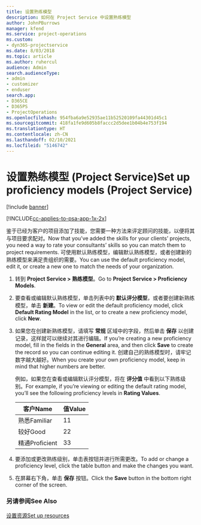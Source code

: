 ```yaml
---
title: 设置熟练模型
description: 如何在 Project Service 中设置熟练模型
author: JohnPBurrows
manager: kfend
ms.service: project-operations
ms.custom:
- dyn365-projectservice
ms.date: 8/03/2018
ms.topic: article
ms.author: ruhercul
audience: Admin
search.audienceType:
- admin
- customizer
- enduser
search.app:
- D365CE
- D365PS
- ProjectOperations
ms.openlocfilehash: 954fba6a9e52935ae11b52520109fa44301d45c1
ms.sourcegitcommit: 418fa1fe9d605b8faccc2d5dee1b04b4e753f194
ms.translationtype: HT
ms.contentlocale: zh-CN
ms.lasthandoff: 02/10/2021
ms.locfileid: "5146742"
---
```

# <a name="set-up-proficiency-models-project-service"></a><span data-ttu-id="d6348-103">设置熟练模型 (Project Service)</span><span class="sxs-lookup"><span data-stu-id="d6348-103">Set up proficiency models (Project Service)</span></span>

[!include [banner](../includes/psa-now-project-operations.md)]

[!INCLUDE[cc-applies-to-psa-app-1x-2x](../includes/cc-applies-to-psa-app-1x-2x.md)]

<span data-ttu-id="d6348-104">鉴于已经为客户的项目添加了技能，您需要一种方法来评定顾问的技能，以便将其与项目要求配对。</span><span class="sxs-lookup"><span data-stu-id="d6348-104">Now that you’ve added the skills for your clients’ projects, you need a way to rate your consultants’ skills so you can match them to project requirements.</span></span> <span data-ttu-id="d6348-105">可使用默认熟练模型，编辑默认熟练模型，或者创建新的熟练模型来满足贵组织的需要。</span><span class="sxs-lookup"><span data-stu-id="d6348-105">You can use the default proficiency model, edit it, or create a new one to match the needs of your organization.</span></span>  
  
1.  <span data-ttu-id="d6348-106">转到 **Project Service > 熟练模型**。</span><span class="sxs-lookup"><span data-stu-id="d6348-106">Go to **Project Service > Proficiency Models**.</span></span>  
  
2.  <span data-ttu-id="d6348-107">要查看或编辑默认熟练模型，单击列表中的 **默认评分模型**，或者要创建新熟练模型，单击 **新建**。</span><span class="sxs-lookup"><span data-stu-id="d6348-107">To view or edit the default proficiency model, click **Default Rating Model** in the list, or to create a new proficiency model, click **New**.</span></span>  
  
3.  <span data-ttu-id="d6348-108">如果您在创建新熟练模型，请填写 **常规** 区域中的字段，然后单击 **保存** 以创建记录，这样就可以继续对其进行编辑。</span><span class="sxs-lookup"><span data-stu-id="d6348-108">If you’re creating a new proficiency model, fill in the fields in the **General** area, and then click **Save** to create the record so you can continue editing it.</span></span> <span data-ttu-id="d6348-109">创建自己的熟练模型时，请牢记数字越大越好。</span><span class="sxs-lookup"><span data-stu-id="d6348-109">When you create your own proficiency model, keep in mind that higher numbers are better.</span></span>  
  
     <span data-ttu-id="d6348-110">例如，如果您在查看或编辑默认评分模型，将在 **评分值** 中看到以下熟练级别。</span><span class="sxs-lookup"><span data-stu-id="d6348-110">For example, if you’re viewing or editing the default rating model, you’ll see the following proficiency levels in **Rating Values**.</span></span>  
  
    |<span data-ttu-id="d6348-111">客户</span><span class="sxs-lookup"><span data-stu-id="d6348-111">Name</span></span>|<span data-ttu-id="d6348-112">值</span><span class="sxs-lookup"><span data-stu-id="d6348-112">Value</span></span>|  
    |----------|-----------|  
    |<span data-ttu-id="d6348-113">熟悉</span><span class="sxs-lookup"><span data-stu-id="d6348-113">Familiar</span></span>|<span data-ttu-id="d6348-114">1</span><span class="sxs-lookup"><span data-stu-id="d6348-114">1</span></span>|  
    |<span data-ttu-id="d6348-115">较好</span><span class="sxs-lookup"><span data-stu-id="d6348-115">Good</span></span>|<span data-ttu-id="d6348-116">2</span><span class="sxs-lookup"><span data-stu-id="d6348-116">2</span></span>|  
    |<span data-ttu-id="d6348-117">精通</span><span class="sxs-lookup"><span data-stu-id="d6348-117">Proficient</span></span>|<span data-ttu-id="d6348-118">3</span><span class="sxs-lookup"><span data-stu-id="d6348-118">3</span></span>|  
  
4.  <span data-ttu-id="d6348-119">要添加或更改熟练级别，单击表按钮并进行所需更改。</span><span class="sxs-lookup"><span data-stu-id="d6348-119">To add or change a proficiency level, click the table button and make the changes you want.</span></span>  
  
5.  <span data-ttu-id="d6348-120">在屏幕右下角，单击 **保存** 按钮。</span><span class="sxs-lookup"><span data-stu-id="d6348-120">Click the **Save** button in the bottom right corner of the screen.</span></span>  
  
### <a name="see-also"></a><span data-ttu-id="d6348-121">另请参阅</span><span class="sxs-lookup"><span data-stu-id="d6348-121">See Also</span></span>  
 [<span data-ttu-id="d6348-122">设置资源</span><span class="sxs-lookup"><span data-stu-id="d6348-122">Set up resources</span></span>](../psa/set-up-resources.md)
